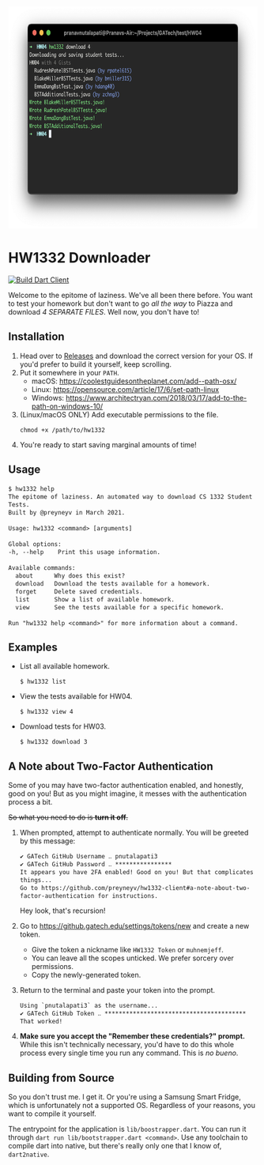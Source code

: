 <p align="center">
  <img height="450" src="images/hero.png">
</p>

# HW1332 Downloader
[![Build Dart Client](https://github.com/preyneyv/hw1332-client/actions/workflows/dart2native.yml/badge.svg)](https://github.com/preyneyv/hw1332-client/actions/workflows/dart2native.yml)

Welcome to the epitome of laziness. We've all been there before. You want to test your homework but don't want to go *all the way* to Piazza and download *4 SEPARATE FILES*. Well now, you don't have to!

## Installation
1. Head over to [Releases](https://github.com/preyneyv/hw1332-client/releases/latest) and download the correct version for your OS. If you'd prefer to build it yourself, keep scrolling.
2. Put it somewhere in your `PATH`. 
   - macOS: https://coolestguidesontheplanet.com/add--path-osx/
   - Linux: https://opensource.com/article/17/6/set-path-linux
   - Windows: https://www.architectryan.com/2018/03/17/add-to-the-path-on-windows-10/
3. (Linux/macOS ONLY) Add executable permissions to the file.
   ```
   chmod +x /path/to/hw1332
   ```   
4. You're ready to start saving marginal amounts of time!

## Usage

```
$ hw1332 help
The epitome of laziness. An automated way to download CS 1332 Student Tests.
Built by @preyneyv in March 2021.

Usage: hw1332 <command> [arguments]

Global options:
-h, --help    Print this usage information.

Available commands:
  about      Why does this exist?
  download   Download the tests available for a homework.
  forget     Delete saved credentials.
  list       Show a list of available homework.
  view       See the tests available for a specific homework.

Run "hw1332 help <command>" for more information about a command.
```

## Examples
- List all available homework.
    ```
    $ hw1332 list
    ```
- View the tests available for HW04.
    ```
    $ hw1332 view 4
    ```
- Download tests for HW03.
    ```
    $ hw1332 download 3
    ```
## A Note about Two-Factor Authentication
Some of you may have two-factor authentication enabled, and honestly, good on you! But as you might imagine, it messes with the authentication process a bit.

~~So what you need to do is **turn it off**.~~ 

1. When prompted, attempt to authenticate normally. You will be greeted by this message:
   ```
   ✔ GATech GitHub Username ‥ pnutalapati3
   ✔ GATech GitHub Password ‥ ****************
   It appears you have 2FA enabled! Good on you! But that complicates things...
   Go to https://github.com/preyneyv/hw1332-client#a-note-about-two-factor-authentication for instructions.
   ```
   Hey look, that's recursion!

2. Go to https://github.gatech.edu/settings/tokens/new and create a new token.
    - Give the token a nickname like `HW1332 Token` or `muhnemjeff`.
    - You can leave all the scopes unticked. We prefer sorcery over permissions.
    - Copy the newly-generated token.
3. Return to the terminal and paste your token into the prompt.
    ```
    Using `pnutalapati3` as the username...
    ✔ GATech GitHub Token ‥ ****************************************
    That worked!
    ```
4. **Make sure you accept the "Remember these credentials?" prompt.** While this isn't technically necessary, you'd have to do this whole process every single time you run any command. This is *no bueno*.

## Building from Source
So you don't trust me. I get it. Or you're using a Samsung Smart Fridge, which is unfortunately not a supported OS. Regardless of your reasons, you want to compile it yourself.

The entrypoint for the application is `lib/boostrapper.dart`. You can run it through `dart run lib/bootstrapper.dart <command>`. Use any toolchain to compile dart into native, but there's really only one that I know of, `dart2native`.